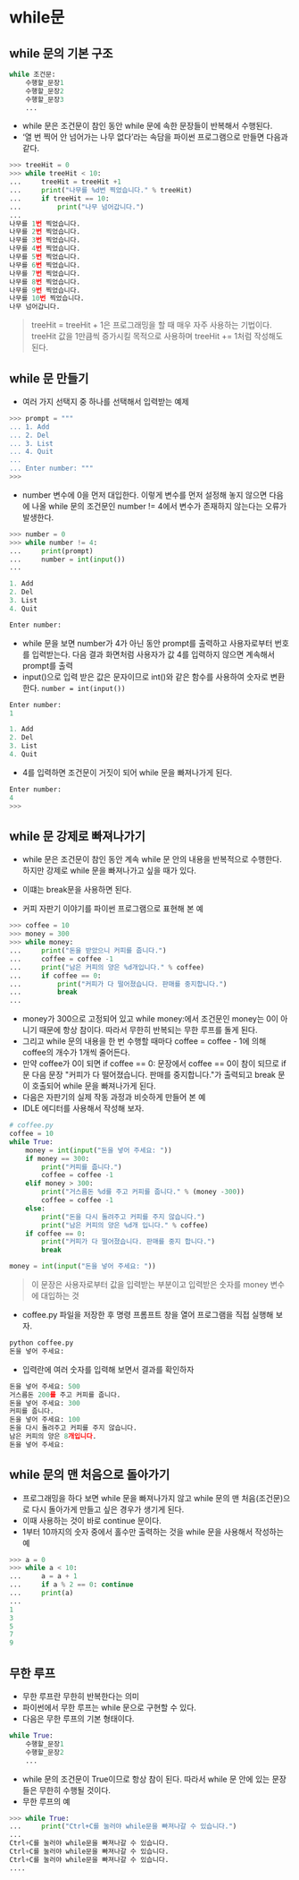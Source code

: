 # while문

## while 문의 기본 구조

```python
while 조건문:
    수행할_문장1
    수행할_문장2
    수행할_문장3
    ...
```

- while 문은 조건문이 참인 동안 while 문에 속한 문장들이 반복해서 수행된다.
- ‘열 번 찍어 안 넘어가는 나무 없다’라는 속담을 파이썬 프로그램으로 만들면 다음과 같다.

```python
>>> treeHit = 0
>>> while treeHit < 10:
...     treeHit = treeHit +1
...     print("나무를 %d번 찍었습니다." % treeHit)
...     if treeHit == 10:
...         print("나무 넘어갑니다.")
...
나무를 1번 찍었습니다.
나무를 2번 찍었습니다.
나무를 3번 찍었습니다.
나무를 4번 찍었습니다.
나무를 5번 찍었습니다.
나무를 6번 찍었습니다.
나무를 7번 찍었습니다.
나무를 8번 찍었습니다.
나무를 9번 찍었습니다.
나무를 10번 찍었습니다.
나무 넘어갑니다.
```

> treeHit = treeHit + 1은 프로그래밍을 할 때 매우 자주 사용하는 기법이다. treeHit 값을 1만큼씩 증가시킬 목적으로 사용하며 treeHit += 1처럼 작성해도 된다.

## while 문 만들기
- 여러 가지 선택지 중 하나를 선택해서 입력받는 예제

```python
>>> prompt = """
... 1. Add
... 2. Del
... 3. List
... 4. Quit
...
... Enter number: """
>>>
```

- number 변수에 0을 먼저 대입한다. 이렇게 변수를 먼저 설정해 놓지 않으면 다음에 나올 while 문의 조건문인 number != 4에서 변수가 존재하지 않는다는 오류가 발생한다.

```python
>>> number = 0
>>> while number != 4:
...     print(prompt)
...     number = int(input())
...

1. Add
2. Del
3. List
4. Quit

Enter number:
```

- while 문을 보면 number가 4가 아닌 동안 prompt를 출력하고 사용자로부터 번호를 입력받는다. 다음 결과 화면처럼 사용자가 값 4를 입력하지 않으면 계속해서 prompt를 출력
- input()으로 입력 받은 값은 문자이므로 int()와 같은 함수를 사용하여 숫자로 변환한다. <code>number = int(input())</code>

```python
Enter number:
1

1. Add
2. Del
3. List
4. Quit
```

- 4를 입력하면 조건문이 거짓이 되어 while 문을 빠져나가게 된다.

```python
Enter number:
4
>>>
```

## while 문 강제로 빠져나가기
- while 문은 조건문이 참인 동안 계속 while 문 안의 내용을 반복적으로 수행한다. 하지만 강제로 while 문을 빠져나가고 싶을 때가 있다.
- 이떄는 break문을 사용하면 된다.

- 커피 자판기 이야기를 파이썬 프로그램으로 표현해 본 예

```python
>>> coffee = 10
>>> money = 300
>>> while money:
...     print("돈을 받았으니 커피를 줍니다.")
...     coffee = coffee -1
...     print("남은 커피의 양은 %d개입니다." % coffee)
...     if coffee == 0:
...         print("커피가 다 떨어졌습니다. 판매를 중지합니다.")
...         break
...
```

- money가 300으로 고정되어 있고 while money:에서 조건문인 money는 0이 아니기 때문에 항상 참이다. 따라서 무한히 반복되는 무한 루프를 돌게 된다.
- 그리고 while 문의 내용을 한 번 수행할 때마다 coffee = coffee - 1에 의해 coffee의 개수가 1개씩 줄어든다.
- 만약 coffee가 0이 되면 if coffee == 0: 문장에서 coffee == 0이 참이 되므로 if 문 다음 문장 "커피가 다 떨어졌습니다. 판매를 중지합니다."가 출력되고 break 문이 호출되어 while 문을 빠져나가게 된다.
- 다음은 자판기의 실제 작동 과정과 비슷하게 만들어 본 예
- IDLE 에디터를 사용해서 작성해 보자.

```python
# coffee.py
coffee = 10
while True:
    money = int(input("돈을 넣어 주세요: "))
    if money == 300:
        print("커피를 줍니다.")
        coffee = coffee -1
    elif money > 300:
        print("거스름돈 %d를 주고 커피를 줍니다." % (money -300))
        coffee = coffee -1
    else:
        print("돈을 다시 돌려주고 커피를 주지 않습니다.")
        print("남은 커피의 양은 %d개 입니다." % coffee)
    if coffee == 0:
        print("커피가 다 떨어졌습니다. 판매를 중지 합니다.")
        break
```

```python
money = int(input("돈을 넣어 주세요: "))
```

> 이 문장은 사용자로부터 값을 입력받는 부분이고 입력받은 숫자를 money 변수에 대입하는 것

- coffee.py 파일을 저장한 후 명령 프롬프트 창을 열어 프로그램을 직접 실행해 보자.

```python
python coffee.py
돈을 넣어 주세요:
```

- 입력란에 여러 숫자를 입력해 보면서 결과를 확인하자

```python
돈을 넣어 주세요: 500
거스름돈 200를 주고 커피를 줍니다.
돈을 넣어 주세요: 300
커피를 줍니다.
돈을 넣어 주세요: 100
돈을 다시 돌려주고 커피를 주지 않습니다.
남은 커피의 양은 8개입니다.
돈을 넣어 주세요:
```

## while 문의 맨 처음으로 돌아가기

- 프로그래밍을 하다 보면 while 문을 빠져나가지 않고 while 문의 맨 처음(조건문)으로 다시 돌아가게 만들고 싶은 경우가 생기게 된다. 
- 이때 사용하는 것이 바로 continue 문이다.
- 1부터 10까지의 숫자 중에서 홀수만 출력하는 것을 while 문을 사용해서 작성하는 예

```python
>>> a = 0
>>> while a < 10:
...     a = a + 1
...     if a % 2 == 0: continue
...     print(a)
...
1
3
5
7
9
```

## 무한 루프
- 무한 루프란 무한히 반복한다는 의미
- 파이썬에서 무한 루프는 while 문으로 구현할 수 있다.
- 다음은 무한 루프의 기본 형태이다.

```python
while True: 
    수행할_문장1 
    수행할_문장2
    ...
```
- while 문의 조건문이 True이므로 항상 참이 된다. 따라서 while 문 안에 있는 문장들은 무한히 수행될 것이다.
- 무한 루프의 예

```python
>>> while True:
...     print("Ctrl+C를 눌러야 while문을 빠져나갈 수 있습니다.")
...
Ctrl+C를 눌러야 while문을 빠져나갈 수 있습니다.
Ctrl+C를 눌러야 while문을 빠져나갈 수 있습니다.
Ctrl+C를 눌러야 while문을 빠져나갈 수 있습니다.
....
```
